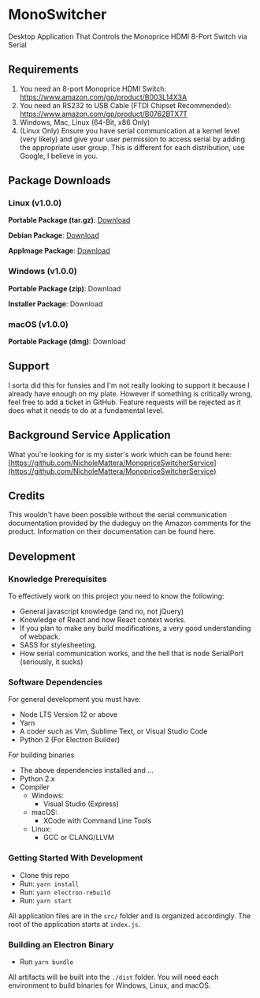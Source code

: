 
# MonoSwitcher
Desktop Application That Controls the Monoprice HDMI 8-Port Switch via Serial

## Requirements
1. You need an 8-port Monoprice HDMI Switch: https://www.amazon.com/gp/product/B003L14X3A
2. You need an RS232 to USB Cable (FTDI Chipset Recommended): https://www.amazon.com/gp/product/B0762BTX7T
3. Windows, Mac, Linux (64-Bit, x86 Only)
4. (Linux Only) Ensure you have serial communication at a kernel level (very likely) and give your user permission to access serial by adding the appropriate user group. This is different for each distribution, use Google, I believe in you.

## Package Downloads
### Linux (v1.0.0)
**Portable Package (tar.gz)**: [Download](http://kernelzechs.com/downloads/mono-tracker/linux/MonoSwitcher-1.0.0.tar.gz)

**Debian Package**: [Download](http://kernelzechs.com/downloads/mono-tracker/linux/MonoSwitcher-1.0.0.deb)

**AppImage Package**: [Download](http://kernelzechs.com/downloads/mono-tracker/linux/MonoSwitcher-1.0.0.AppImage)

### Windows (v1.0.0)
**Portable Package (zip)**: Download

**Installer Package**: Download

### macOS (v1.0.0)
**Portable Package (dmg)**: Download

## Support
I sorta did this for funsies and I'm not really looking to support it because I already have enough on my plate. However if something is critically wrong, feel free to add a ticket in GitHub. Feature requests will be rejected as it does what it needs to do at a fundamental level.

## Background Service Application
What you're looking for is my sister's work which can be found here: [https://github.com/NicholeMattera/MonopriceSwitcherService](https://github.com/NicholeMattera/MonopriceSwitcherService)

## Credits
This wouldn't have been possible without the serial communication documentation provided by the dudeguy on the Amazon comments for the product. Information on their documentation can be found here.

## Development
### Knowledge Prerequisites 
To effectively work on this project you need to know the following:

 - General javascript knowledge (and no, not jQuery)
 - Knowledge of React and how React context works.
 - If you plan to make any build modifications, a very good understanding of webpack.
 - SASS for stylesheeting.
 - How serial communication works, and the hell that is node SerialPort (seriously, it sucks)

### Software Dependencies
For general development you must have:
 - Node LTS Version 12 or above
 - Yarn
 - A coder such as Vim, Sublime Text, or Visual Studio Code
 - Python 2 (For Electron Builder)

For building binaries
 - The above dependencies installed and ...
 - Python 2.x
 - Compiler
     - Windows:
         - Visual Studio (Express)
    - macOS:
        - XCode with Command Line Tools
    - Linux:
        - GCC or CLANG/LLVM

### Getting Started With Development 

 - Clone this repo
 - Run: `yarn install`
 - Run: `yarn electron-rebuild`
 - Run: `yarn start`

All application files are in the `src/` folder and is organized accordingly. The root of the application starts at `index.js`.

### Building an Electron Binary
- Run `yarn bundle`

All artifacts will be built into the `./dist` folder. You will need each environment to build binaries for Windows, Linux, and macOS.
